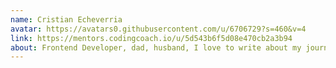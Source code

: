 ```yaml
---
name: Cristian Echeverria
avatar: https://avatars0.githubusercontent.com/u/6706729?s=460&v=4
link: https://mentors.codingcoach.io/u/5d543b6f5d08e470cb2a3b94
about: Frontend Developer, dad, husband, I love to write about my journey in tech.
---
```

